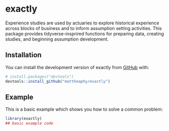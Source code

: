 
<!-- README.md is generated from README.Rmd. Please edit that file -->

# exactly

<!-- badges: start -->
<!-- badges: end -->

Experience studies are used by actuaries to explore historical
experience across blocks of business and to inform assumption setting
activities. This package provides tidyverse-insprired functions for
preparing data, creating studies, and beginning assumption development.

## Installation

You can install the development version of exactly from
[GitHub](https://github.com/) with:

``` r
# install.packages("devtools")
devtools::install_github("mattheaphy/exactly")
```

## Example

This is a basic example which shows you how to solve a common problem:

``` r
library(exactly)
## basic example code
```
